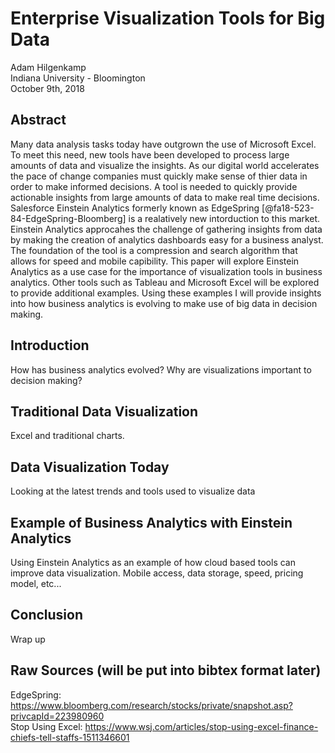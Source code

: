 Enterprise Visualization Tools for Big Data
===========================================

Adam Hilgenkamp  
Indiana University - Bloomington  
October 9th, 2018 

## Abstract

Many data analysis tasks today have outgrown the use of Microsoft Excel.  To meet this need, new tools have been developed to process large amounts of data and visualize the insights.  As our digital world accelerates the pace of change companies must quickly make sense of thier data in order to make informed decisions.  A tool is needed to quickly provide actionable insights from large amounts of data to make real time decisions.  Salesforce Einstein Analytics formerly known as EdgeSpring [@fa18-523-84-EdgeSpring-Bloomberg] is a realatively new intorduction to this market.  Einstein Analytics approcahes the challenge of gathering insights from data by making the creation of analytics dashboards easy for a business analyst.  The foundation of the tool is a compression and search algorithm that allows for speed and mobile capibility.  This paper will explore Einstein Analytics as a use case for the importance of visualization tools in business analytics.  Other tools such as Tableau and Microsoft Excel will be explored to provide additional examples.  Using these examples I will provide insights into how business analytics is evolving to make use of big data in decision making.


## Introduction

How has business analytics evolved?  Why are visualizations important to decision making?

## Traditional Data Visualization

Excel and traditional charts.

## Data Visualization Today

Looking at the latest trends and tools used to visualize data

## Example of Business Analytics with Einstein Analytics

Using Einstein Analytics as an example of how cloud based tools can improve data visualization.  Mobile access, data storage, speed, pricing model, etc...

## Conclusion

Wrap up

## Raw Sources (will be put into bibtex format later)

EdgeSpring: https://www.bloomberg.com/research/stocks/private/snapshot.asp?privcapId=223980960  
Stop Using Excel: https://www.wsj.com/articles/stop-using-excel-finance-chiefs-tell-staffs-1511346601  

